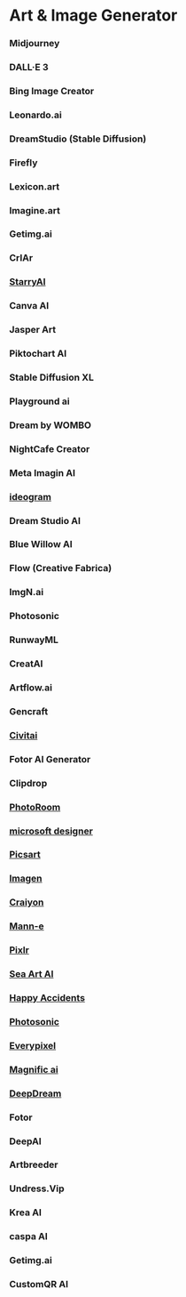# Art & Image Generator 

### Midjourney
### DALL·E 3
### Bing Image Creator
### Leonardo.ai
### DreamStudio (Stable Diffusion)
### Firefly 
### Lexicon.art
### Imagine.art
### Getimg.ai
### CrIAr
### [StarryAI](https://starryai.com/)
### Canva AI
### Jasper Art
### Piktochart AI
### Stable Diffusion XL
### Playground ai
### Dream by WOMBO
### NightCafe Creator
### Meta Imagin AI
### [ideogram](https://ideogram.ai/)
### Dream Studio AI
### Blue Willow AI
### Flow (Creative Fabrica)
### ImgN.ai
### Photosonic
### RunwayML
### CreatAI
### Artflow.ai
### Gencraft
### [Civitai](https://civitai.com/) 
### Fotor AI Generator
### Clipdrop
### [PhotoRoom](https://www.photoroom.com/)
### [microsoft designer](https://designer.microsoft.com/) 
### [Picsart](https://picsart.com/ai-image-generator/)
### [Imagen](https://imagen.research.google/) 
### [Craiyon](https://www.craiyon.com/) 
### [Mann-e](https://manne.ir/)
### [Pixlr ](https://pixlr.com/) 
### [Sea Art AI](https://www.seaart.ai/home) 
### [Happy Accidents](https://www.happyaccidents.ai/create) 
### [Photosonic](https://writesonic.com/photosonic-ai-art-generator) 
### [Everypixel](https://www.everypixel.com/) 
### [Magnific ai]() 
### [DeepDream]() 
### Fotor
### DeepAI
### Artbreeder
### Undress.Vip
### Krea AI
### caspa AI
### Getimg.ai
### CustomQR AI
